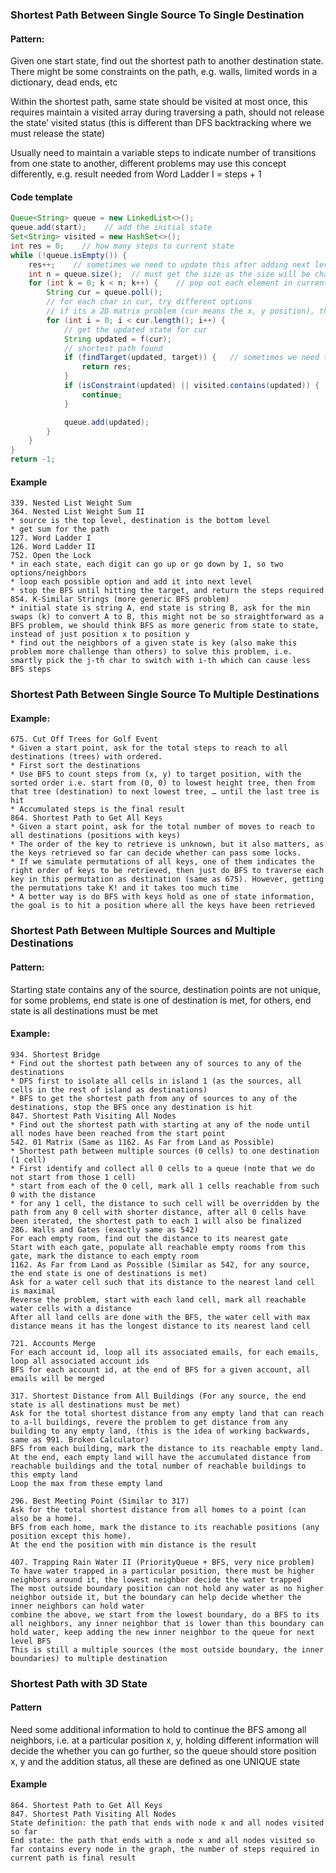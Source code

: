 ### Shortest Path Between Single Source To Single Destination
#### Pattern:
Given one start state, find out the shortest path to another destination state. There might be some constraints on the path, e.g. walls, limited words in a dictionary, dead ends, etc

Within the shortest path, same state should be visited at most once, this requires maintain a visited array during traversing a path, should not release the state’ visited status (this is different than DFS backtracking where we must release the state)

Usually need to maintain a variable steps to indicate number of transitions from one state to another, different problems may use this concept differently, e.g. result needed from Word Ladder I = steps + 1

#### Code template
```Java
Queue<String> queue = new LinkedList<>();
queue.add(start);    // add the initial state
Set<String> visited = new HashSet<>();
int res = 0;    // how many steps to current state
while (!queue.isEmpty()) {
    res++;    // sometimes we need to update this after adding next level
    int n = queue.size();  // must get the size as the size will be changed within the loop after adding new elements
    for (int k = 0; k < n; k++) {    // pop out each element in current level
        String cur = queue.poll();
        // for each char in cur, try different options
        // if its a 2D matrix problem (cur means the x, y position), the options usually means go to its four neighbor
        for (int i = 0; i < cur.length(); i++) {
            // get the updated state for cur
            String updated = f(cur);
            // shortest path found
            if (findTarget(updated, target)) {   // sometimes we need to check this right after get the cur state, depends on what does res mean in the specific problems
                return res;
            }
            if (isConstraint(updated) || visited.contains(updated)) {    // such state is not allowed to visit
                continue;
            }

            queue.add(updated);
        }
    }
}
return -1;
```

#### Example
```
339. Nested List Weight Sum
364. Nested List Weight Sum II
* source is the top level, destination is the bottom level
* get sum for the path
127. Word Ladder I
126. Word Ladder II
752. Open the Lock
* in each state, each digit can go up or go down by 1, so two options/neighbors
* loop each possible option and add it into next level
* stop the BFS until hitting the target, and return the steps required
854. K-Similar Strings (more generic BFS problem)
* initial state is string A, end state is string B, ask for the min swaps (k) to convert A to B, this might not be so straightforward as a BFS problem, we should think BFS as more generic from state to state, instead of just position x to position y
* find out the neighbors of a given state is key (also make this problem more challenge than others) to solve this problem, i.e. smartly pick the j-th char to switch with i-th which can cause less BFS steps
```

### Shortest Path Between Single Source To Multiple Destinations
#### Example:
```
675. Cut Off Trees for Golf Event
* Given a start point, ask for the total steps to reach to all destinations (trees) with ordered.
* First sort the destinations
* Use BFS to count steps from (x, y) to target position, with the sorted order i.e. start from (0, 0) to lowest height tree, then from that tree (destination) to next lowest tree, … until the last tree is hit
* Accumulated steps is the final result
864. Shortest Path to Get All Keys
* Given a start point, ask for the total number of moves to reach to all destinations (positions with keys)
* The order of the key to retrieve is unknown, but it also matters, as the keys retrieved so far can decide whether can pass some locks.
* If we simulate permutations of all keys, one of them indicates the right order of keys to be retrieved, then just do BFS to traverse each key in this permutation as destination (same as 675). However, getting the permutations take K! and it takes too much time
* A better way is do BFS with keys hold as one of state information, the goal is to hit a position where all the keys have been retrieved
```

### Shortest Path Between Multiple Sources and Multiple Destinations
#### Pattern:
Starting state contains any of the source, destination points are not unique, for some problems, end state is one of destination is met, for others, end state is all destinations must be met

#### Example:
```
934. Shortest Bridge
* Find out the shortest path between any of sources to any of the destinations
* DFS first to isolate all cells in island 1 (as the sources, all cells in the rest of island as destinations)
* BFS to get the shortest path from any of sources to any of the destinations, stop the BFS once any destination is hit
847. Shortest Path Visiting All Nodes
* Find out the shortest path with starting at any of the node until all nodes have been reached from the start point
542. 01 Matrix (Same as 1162. As Far from Land as Possible)
* Shortest path between multiple sources (0 cells) to one destination (1 cell)
* First identify and collect all 0 cells to a queue (note that we do not start from those 1 cell)
* start from each of the 0 cell, mark all 1 cells reachable from such 0 with the distance
* for any 1 cell, the distance to such cell will be overridden by the path from any 0 cell with shorter distance, after all 0 cells have been iterated, the shortest path to each 1 will also be finalized
286. Walls and Gates (exactly same as 542)
For each empty room, find out the distance to its nearest gate
Start with each gate, populate all reachable empty rooms from this gate, mark the distance to each empty room
1162. As Far from Land as Possible (Similar as 542, for any source, the end state is one of destinations is met)
Ask for a water cell such that its distance to the nearest land cell is maximal
Reverse the problem, start with each land cell, mark all reachable water cells with a distance
After all land cells are done with the BFS, the water cell with max distance means it has the longest distance to its nearest land cell

721. Accounts Merge
For each account id, loop all its associated emails, for each emails, loop all associated account ids
BFS for each account id, at the end of BFS for a given account, all emails will be merged

317. Shortest Distance from All Buildings (For any source, the end state is all destinations must be met)
Ask for the total shortest distance from any empty land that can reach to a-ll buildings, revere the problem to get distance from any building to any empty land, (this is the idea of working backwards, same as 991. Broken Calculator)
BFS from each building, mark the distance to its reachable empty land.
At the end, each empty land will have the accumulated distance from reachable buildings and the total number of reachable buildings to this empty land
Loop the max from these empty land

296. Best Meeting Point (Similar to 317)
Ask for the total shortest distance from all homes to a point (can also be a home).
BFS from each home, mark the distance to its reachable positions (any position except this home).
At the end the position with min distance is the result

407. Trapping Rain Water II (PriorityQueue + BFS, very nice problem)
To have water trapped in a particular position, there must be higher neighbors around it, the lowest neighbor decide the water trapped
The most outside boundary position can not hold any water as no higher neighbor outside it, but the boundary can help decide whether the inner neighbors can hold water
combine the above, we start from the lowest boundary, do a BFS to its all neighbors, any inner neighbor that is lower than this boundary can hold water, keep adding the new inner neighbor to the queue for next level BFS
This is still a multiple sources (the most outside boundary, the inner boundaries) to multiple destination
```



### Shortest Path with 3D State
#### Pattern
Need some additional information to hold to continue the BFS among all neighbors, i.e. at a particular position x, y, holding different information will decide the whether you can go further, so the queue should store position x, y and the addition status, all these are defined as one UNIQUE state

#### Example
```
864. Shortest Path to Get All Keys
847. Shortest Path Visiting All Nodes
State definition: the path that ends with node x and all nodes visited so far
End state: the path that ends with a node x and all nodes visited so far contains every node in the graph, the number of steps required in current path is final result
```
